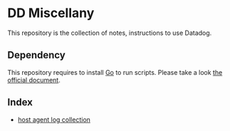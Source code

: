 # DD Miscellany

This repository is the collection of notes, instructions to use Datadog.

## Dependency

This repository requires to install [Go](https://github.com/golang/go) to run scripts.
Please take a look [the official document](https://go.dev/doc/install).

## Index

- [host agent log collection](./host_agent_log_collection/README.md)
